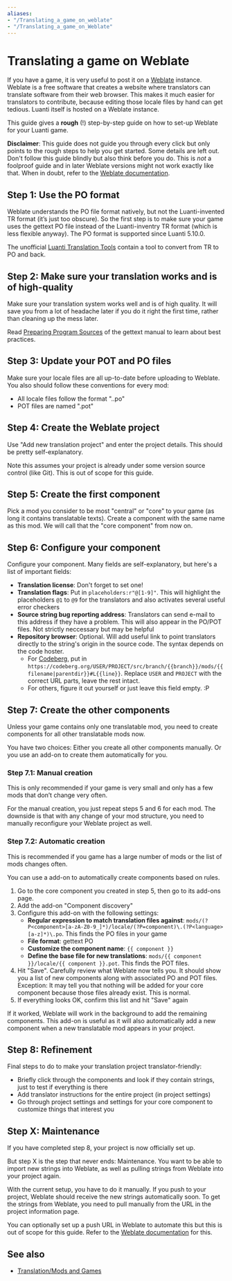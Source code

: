 ```yaml
---
aliases:
- "/Translating_a_game_on_weblate"
- "/Translating_a_game_on_Weblate"
---
```


# Translating a game on Weblate


If you have a game, it is very useful to post it on a [Weblate](https://weblate.org/) instance. Weblate is a free software that creates a website where translators can translate software from their web browser. This makes it much easier for translators to contribute, because editing those locale files by hand can get tedious. Luanti itself is hosted on a Weblate instance.

This guide gives a **rough** (!) step-by-step guide on how to set-up Weblate for your Luanti game.

**Disclaimer**: This guide does not guide you through every click but only points to the rough steps to help you get started. Some details are left out. Don't follow this guide blindly but also think before you do. This is _not_ a foolproof guide and in later Weblate versions might not work exactly like that. When in doubt, refer to the [Weblate documentation](https://docs.weblate.org/).

Step 1: Use the PO format
-------------------------

Weblate understands the PO file format natively, but not the Luanti-invented TR format (it’s just too obscure). So the first step is to make sure your game uses the gettext PO file instead of the Luanti-inventry TR format (which is less flexible anyway). The PO format is supported since Luanti 5.10.0.

The unofficial [Luanti Translation Tools](https://codeberg.org/Wuzzy/Luanti_Translation_Tools) contain a tool to convert from TR to PO and back.

Step 2: Make sure your translation works and is of high-quality
---------------------------------------------------------------

Make sure your translation system works well and is of high quality. It will save you from a lot of headache later if you do it right the first time, rather than cleaning up the mess later.

Read [Preparing Program Sources](https://www.gnu.org/software/gettext/manual/html_node/Sources.html) of the gettext manual to learn about best practices.

Step 3: Update your POT and PO files
------------------------------------

Make sure your locale files are all up-to-date before uploading to Weblate. You also should follow these conventions for every mod:

* All locale files follow the format "<modname>.<language>.po"
* POT files are named "<modname>.pot"

Step 4: Create the Weblate project
----------------------------------

Use "Add new translation project" and enter the project details. This should be pretty self-explanatory.

Note this assumes your project is already under some version source control (like Git). This is out of scope for this guide.

Step 5: Create the first component
----------------------------------

Pick a mod you consider to be most "central" or "core" to your game (as long it contains translatable texts). Create a component with the same name as this mod. We will call that the "core component" from now on.

Step 6: Configure your component
--------------------------------

Configure your component. Many fields are self-explanatory, but here's a list of important fields:

* **Translation license**: Don't forget to set one!
* **Translation flags**: Put in `placeholders:r"@[1-9]"`. This will highlight the placeholders `@1` to `@9` for the translators and also activates several useful error checkers
* **Source string bug reporting address**: Translators can send e-mail to this address if they have a problem. This will also appear in the PO/POT files. Not strictly neccessary but may be helpful
* **Repository browser**: Optional. Will add useful link to point translators directly to the string's origin in the source code. The syntax depends on the code hoster.
    *   For [Codeberg](https://codeberg.org/), put in `https://codeberg.org/USER/PROJECT/src/branch/{{branch}}/mods/{{filename|parentdir}}#L{{line}}`. Replace `USER` and `PROJECT` with the correct URL parts, leave the rest intact.
    *   For others, figure it out yourself or just leave this field empty. :P

Step 7: Create the other components
-----------------------------------

Unless your game contains only one translatable mod, you need to create components for all other translatable mods now.

You have two choices: Either you create all other components manually. Or you use an add-on to create them automatically for you.

### Step 7.1: Manual creation

This is only recommended if your game is very small and only has a few mods that don’t change very often.

For the manual creation, you just repeat steps 5 and 6 for each mod. The downside is that with any change of your mod structure, you need to manually reconfigure your Weblate project as well.

### Step 7.2: Automatic creation

This is recommended if you game has a large number of mods or the list of mods changes often.

You can use a add-on to automatically create components based on rules.

1.  Go to the core component you created in step 5, then go to its add-ons page.
2.  Add the add-on "Component discovery"
3.  Configure this add-on with the following settings:
    * **Regular expression to match translation files against**: `mods/(?P<component>[a-zA-Z0-9_]*)/locale/(?P=component)\.(?P<language>[a-z]*)\.po`. This finds the PO files in your game
    * **File format**: gettext PO
    * **Customize the component name**: `{{ component }}`
    * **Define the base file for new translations**: `mods/{{ component }}/locale/{{ component }}.pot`. This finds the POT files.
4.  Hit "Save". Carefully review what Weblate now tells you. It should show you a list of new components along with associated PO and POT files. Exception: It may tell you that nothing will be added for your core component because those files already exist. This is normal.
5.  If everything looks OK, confirm this list and hit "Save" again

If it worked, Weblate will work in the background to add the remaining components. This add-on is useful as it will also automatically add a new component when a new translatable mod appears in your project.

Step 8: Refinement
------------------

Final steps to do to make your translation project translator-friendly:

* Briefly click through the components and look if they contain strings, just to test if everything is there
* Add translator instructions for the entire project (in project settings)
* Go through project settings and settings for your core component to customize things that interest you

Step X: Maintenance
-------------------

If you have completed step 8, your project is now officially set up.

But step X is the step that never ends: Maintenance. You want to be able to import new strings into Weblate, as well as pulling strings from Weblate into your project again.

With the current setup, you have to do it manually. If you push to your project, Weblate should receive the new strings automatically soon. To get the strings from Weblate, you need to pull manually from the URL in the project information page.

You can optionally set up a push URL in Weblate to automate this but this is out of scope for this guide. Refer to the [Weblate documentation](https://docs.weblate.org/) for this.

See also
--------

* [Translation/Mods and Games](/Translation/Mods_and_Games "Translation/Mods and Games")